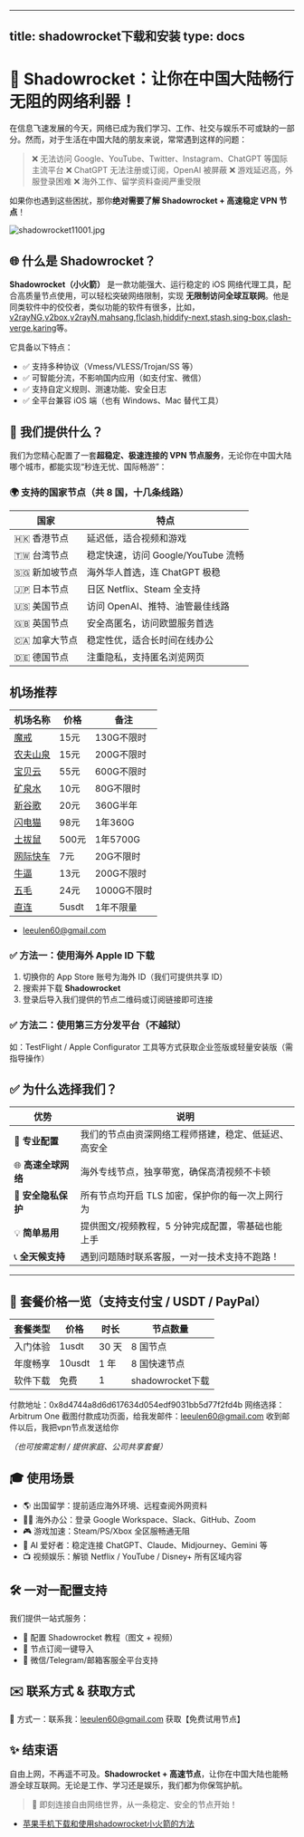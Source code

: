 
---
title: shadowrocket下载和安装
type: docs
---


# 🚀 Shadowrocket：让你在中国大陆畅行无阻的网络利器！

在信息飞速发展的今天，网络已成为我们学习、工作、社交与娱乐不可或缺的一部分。然而，对于生活在中国大陆的朋友来说，常常遇到这样的问题：

> ❌ 无法访问 Google、YouTube、Twitter、Instagram、ChatGPT 等国际主流平台
> ❌ ChatGPT 无法注册或订阅，OpenAI 被屏蔽
> ❌ 游戏延迟高，外服登录困难
> ❌ 海外工作、留学资料查阅严重受限

如果你也遇到这些困扰，那你**绝对需要了解 Shadowrocket + 高速稳定 VPN 节点**！

![shadowrocket11001.jpg](https://shadowrocket.ink/img/shadowrocket11001.jpg)



## 🌐 什么是 Shadowrocket？

**Shadowrocket（小火箭）** 是一款功能强大、运行稳定的 iOS 网络代理工具，配合高质量节点使用，可以轻松突破网络限制，实现 **无限制访问全球互联网**。他是同类软件中的佼佼者，类似功能的软件有很多，比如， [v2rayNG](https://getfreevpn.info/zh/docs/vpn%E6%95%99%E7%A8%8B/%E4%B8%8B%E8%BD%BD%E5%92%8C%E4%BD%BF%E7%94%A8v2rayNG-VPN/),[v2box](https://v2box.pro),[v2rayN](https://getfreevpn.info/zh/docs/vpn%E6%95%99%E7%A8%8B/%E4%B8%8B%E8%BD%BD%E5%B9%B6%E4%BD%BF%E7%94%A8v2rayN%E8%BD%AF%E4%BB%B6/),[mahsang](https://mahsang.pro),[flclash](https://flclash.xyz),[hiddify-next](https://hiddify.me),[stash](https://getfreevpn.info/zh/docs/vpn%E6%95%99%E7%A8%8B/%E4%B8%8B%E8%BD%BD%E5%92%8C%E4%BD%BF%E7%94%A8-stash-VPN/),[sing-box](https://sing-box.info),[clash-verge](https://github.com/clash-verge-rev/clash-verge-rev),[karing](https://karing.biz)等。

它具备以下特点：

* ✅ 支持多种协议（Vmess/VLESS/Trojan/SS 等）
* ✅ 可智能分流，不影响国内应用（如支付宝、微信）
* ✅ 支持自定义规则、测速功能、安全日志
* ✅ 全平台兼容 iOS 端（也有 Windows、Mac 替代工具）


## 🚀 我们提供什么？

我们为您精心配置了一套**超稳定、极速连接的 VPN 节点服务**，无论你在中国大陆哪个城市，都能实现“秒连无忧、国际畅游”：

### 🌍 支持的国家节点（共 8 国，十几条线路）

| 国家         | 特点                        |
| ---------- | ------------------------- |
| 🇭🇰 香港节点  | 延迟低，适合视频和游戏               |
| 🇹🇼 台湾节点  | 稳定快速，访问 Google/YouTube 流畅 |
| 🇸🇬 新加坡节点 | 海外华人首选，连 ChatGPT 极稳       |
| 🇯🇵 日本节点  | 日区 Netflix、Steam 全支持      |
| 🇺🇸 美国节点  | 访问 OpenAI、推特、油管最佳线路       |
| 🇬🇧 英国节点  | 安全高匿名，访问欧盟服务首选            |
| 🇨🇦 加拿大节点 | 稳定性优，适合长时间在线办公            |
| 🇩🇪 德国节点  | 注重隐私，支持匿名浏览网页             |



## 机场推荐

| 机场名称 | 价格 | 备注     |
|------|----------|--------------|
| [魔戒](https://www.mojie.me/#/register?code=BpCuERz0)    | 15元     | 130G不限时 |
| [农夫山泉](https://www.nfsq.us/#/register?code=i1fXTMYk)    | 15元     | 200G不限时       |
| [宝贝云](https://web1.bby011.com/#/register?code=8xTTMr2f)    | 55元     | 600G不限时   |
| [矿泉水](https://5ldpe1hbmgj4ryv9.600mlt.cc/register?code=noYz548c)    | 10元     | 80G不限时   |
| [新谷歌](https://xingoogle0.cc/auth/register?code=in46IT)    | 20元     | 360G半年       |
| [闪电猫](https://webinv02.sc-aff.cc/auth/register?code=ZqlwT1UL)    | 98元     | 1年360G |
| [土拔鼠](https://tuboshu.io/auth/register?code=6ulsZW)    | 500元     | 1年5700G |
| [网际快车](https://wjkc66.vip?c=REZUOC)    | 7元     | 20G不限时       |
| [牛逼](https://6.66jc.top/#/login?code=sT9kLfc6)    | 13元     | 200G不限时       |
| [五毛](https://www.freebb.me/#/register?code=HNjWYnFT)    | 24元     | 1000G不限时       |
| [直连](https://bnb.lat/buy/3)    | 5usdt     | 1年不限量       |

- leeulen60@gmail.com




### ✅ 方法一：使用海外 Apple ID 下载

1. 切换你的 App Store 账号为海外 ID（我们可提供共享 ID）
2. 搜索并下载 **Shadowrocket**
3. 登录后导入我们提供的节点二维码或订阅链接即可连接

### ✅ 方法二：使用第三方分发平台（不越狱）

如：TestFlight / Apple Configurator 工具等方式获取企业签版或轻量安装版（需指导操作）



## ✅ 为什么选择我们？

| 优势            | 说明                         |
| ------------- | -------------------------- |
| 🧠 **专业配置**   | 我们的节点由资深网络工程师搭建，稳定、低延迟、高安全 |
| 🌐 **高速全球网络** | 海外专线节点，独享带宽，确保高清视频不卡顿      |
| 🔐 **安全隐私保护** | 所有节点均开启 TLS 加密，保护你的每一次上网行为 |
| 💡 **简单易用**   | 提供图文/视频教程，5 分钟完成配置，零基础也能上手 |
| 📞 **全天候支持**  | 遇到问题随时联系客服，一对一技术支持不跑路！     |

---

## 🛒 套餐价格一览（支持支付宝 / USDT / PayPal）

| 套餐类型   | 价格    | 时长    | 节点数量        |
| ------ | ----- | ----- | ----------- |
| 入门体验   | 1usdt  | 30 天   | 8 国节点       |
| 年度畅享   | 10usdt | 1 年  | 8 国快速节点     |
| 软件下载 | 免费   | 1  | shadowrocket下载    |

付款地址：0x8d4744a8d6d617634d054edf9031bb5d77f2fd4b 网络选择：Arbitrum One
截图付款成功页面，给我发邮件：leeulen60@gmail.com
收到邮件以后，我把vpn节点发送给你

*（也可按需定制 / 提供家庭、公司共享套餐）*



## 🎓 使用场景

* 🌎 出国留学：提前适应海外环境、远程查阅外网资料
* 🧑‍💻 海外办公：登录 Google Workspace、Slack、GitHub、Zoom
* 🎮 游戏加速：Steam/PS/Xbox 全区服畅通无阻
* 🤖 AI 爱好者：稳定连接 ChatGPT、Claude、Midjourney、Gemini 等
* 📺 视频娱乐：解锁 Netflix / YouTube / Disney+ 所有区域内容



## 🛠 一对一配置支持

我们提供一站式服务：

* 🔧 配置 Shadowrocket 教程（图文 + 视频）
* 🧩 节点订阅一键导入
* 💬 微信/Telegram/邮箱客服全平台支持



## ✉️ 联系方式 & 获取方式

📮 方式一：联系我：leeulen60@gmail.com 获取【免费试用节点】



## ✨ 结束语

自由上网，不再遥不可及。**Shadowrocket + 高速节点**，让你在中国大陆也能畅游全球互联网。无论是工作、学习还是娱乐，我们都为你保驾护航。

> 🎉 即刻连接自由网络世界，从一条稳定、安全的节点开始！

- [苹果手机下载和使用shadowrocket小火箭的方法](https://shadowrocket.ink/zh/docs/example/%E8%8B%B9%E6%9E%9C%E6%89%8B%E6%9C%BA%E5%A6%82%E4%BD%95%E4%B8%8B%E8%BD%BD%E5%92%8C%E4%BD%BF%E7%94%A8shadowrocket-%E5%B0%8F%E7%81%AB%E7%AE%AD/)

